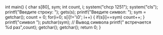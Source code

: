 
int main() {
  char s[80], sym;
  int count, i;
  system("chcp 1251");
  system("cls");
  printf("Введите строку: ");
  gets(s);
  printf("Введите символ: ");
  sym = getchar();
  count = 0;
  for(i=0; s[i]!='\0'; i++)
  {
    if(s[i]==sym)
       count++;
  }
  printf("символ ");
  putchar(sym); // Вывод символа
  printf(" встречается %d раз",count);
  getchar(); getchar();
  return 0;
}
